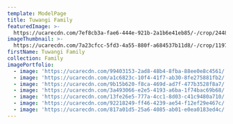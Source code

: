 ```yaml
---
template: ModelPage
title: Tuwangi Family
featuredImage: >-
  https://ucarecdn.com/7ef8cb3a-fae6-444e-921b-2a1b6e41eb85/-/crop/2448x1235/0,0/-/preview/
imageThumbnail: >-
  https://ucarecdn.com/7a23cfcc-5fd3-4a55-880f-a684537b11d8/-/crop/1197x1651/215,287/-/preview/
firstName: Tuwangi Family
collection: Family
imagePortfolio:
  - image: 'https://ucarecdn.com/99403153-2ad8-48b4-8fba-88ee0e8c4561/'
  - image: 'https://ucarecdn.com/a1c6823c-10f4-41f7-ab30-8fe275881fb2/'
  - image: 'https://ucarecdn.com/9b15b620-f8ca-469d-ad7f-477b3528f8a7/'
  - image: 'https://ucarecdn.com/3a493066-e2e5-4193-a6ba-1f74bac69b68/'
  - image: 'https://ucarecdn.com/13fe26e5-777a-4cc1-8d03-c41c9480a710/'
  - image: 'https://ucarecdn.com/92218249-ff46-4239-ae54-f12ef29e467c/'
  - image: 'https://ucarecdn.com/817a01d5-25a6-4085-ab01-e0ea0183ed4c/'
---
```



